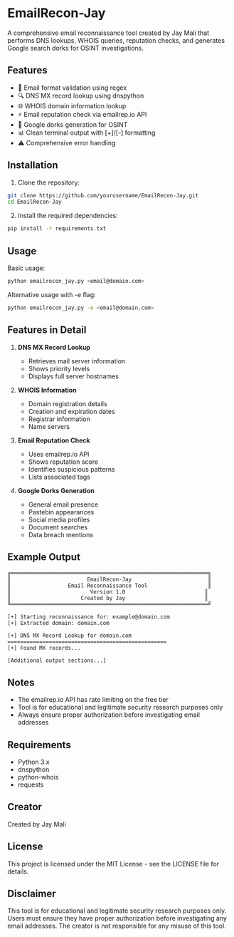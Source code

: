 # EmailRecon-Jay

A comprehensive email reconnaissance tool created by Jay Mali that performs DNS lookups, WHOIS queries, reputation checks, and generates Google search dorks for OSINT investigations.

## Features

- 📧 Email format validation using regex
- 🔍 DNS MX record lookup using dnspython
- 🌐 WHOIS domain information lookup
- ⚡ Email reputation check via emailrep.io API
- 🔎 Google dorks generation for OSINT
- 📊 Clean terminal output with [+]/[-] formatting
- ⚠️ Comprehensive error handling

## Installation

1. Clone the repository:
```bash
git clone https://github.com/yourusername/EmailRecon-Jay.git
cd EmailRecon-Jay
```

2. Install the required dependencies:
```bash
pip install -r requirements.txt
```

## Usage

Basic usage:
```bash
python emailrecon_jay.py <email@domain.com>
```

Alternative usage with -e flag:
```bash
python emailrecon_jay.py -e <email@domain.com>
```

## Features in Detail

1. **DNS MX Record Lookup**
   - Retrieves mail server information
   - Shows priority levels
   - Displays full server hostnames

2. **WHOIS Information**
   - Domain registration details
   - Creation and expiration dates
   - Registrar information
   - Name servers

3. **Email Reputation Check**
   - Uses emailrep.io API
   - Shows reputation score
   - Identifies suspicious patterns
   - Lists associated tags

4. **Google Dorks Generation**
   - General email presence
   - Pastebin appearances
   - Social media profiles
   - Document searches
   - Data breach mentions

## Example Output

```
╔══════════════════════════════════════════════════════════════╗
║                        EmailRecon-Jay                        ║
║                  Email Reconnaissance Tool                   ║
║                         Version 1.0                         ║
║                      Created by Jay                         ║
╚══════════════════════════════════════════════════════════════╝

[+] Starting reconnaissance for: example@domain.com
[+] Extracted domain: domain.com

[+] DNS MX Record Lookup for domain.com
==================================================
[+] Found MX records...

[Additional output sections...]
```

## Notes

- The emailrep.io API has rate limiting on the free tier
- Tool is for educational and legitimate security research purposes only
- Always ensure proper authorization before investigating email addresses

## Requirements

- Python 3.x
- dnspython
- python-whois
- requests

## Creator

Created by Jay Mali

## License

This project is licensed under the MIT License - see the LICENSE file for details.

## Disclaimer

This tool is for educational and legitimate security research purposes only. Users must ensure they have proper authorization before investigating any email addresses. The creator is not responsible for any misuse of this tool.
